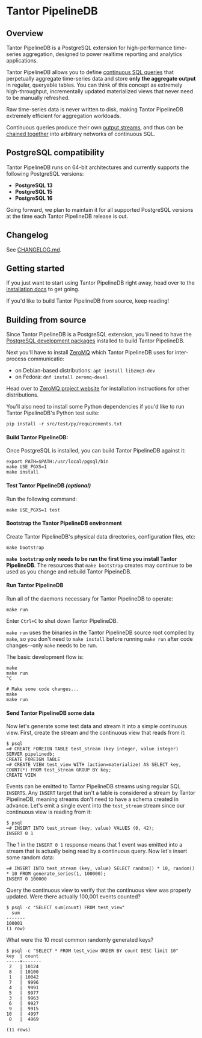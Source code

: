 # Tantor PipelineDB

## Overview

Tantor PipelineDB is a PostgreSQL extension for high-performance time-series aggregation, designed to power realtime reporting and analytics applications.

Tantor PipelineDB allows you to define [continuous SQL queries](https://docs.tantorlabs.ru/pipelinedb/en/current/continuous-views.html) that perpetually aggregate time-series data and store **only the aggregate output** in regular, queryable tables. You can think of this concept as extremely high-throughput, incrementally updated materialized views that never need to be manually refreshed.

Raw time-series data is never written to disk, making Tantor PipelineDB extremely efficient for aggregation workloads.

Continuous queries produce their own [output streams](https://docs.tantorlabs.ru/pipelinedb/en/current/streams.html#output-streams), and thus can be [chained together](https://docs.tantorlabs.ru/pipelinedb/en/current/continuous-transforms.html) into arbitrary networks of continuous SQL.

## PostgreSQL compatibility

Tantor PipelineDB runs on 64-bit architectures and currently supports the following PostgreSQL versions:

* **PostgreSQL 13** 
* **PostgreSQL 15**
* **PostgreSQL 16**

Going forward, we plan to maintain it for all supported PostgreSQL versions at the time each Tantor PipelineDB release is out.

## Changelog

See [CHANGELOG.md](CHANGELOG.md).

## Getting started

If you just want to start using Tantor PipelineDB right away, head over to the [installation docs](https://docs.tantorlabs.ru/pipelinedb/en/current/installation.html) to get going.

If you'd like to build Tantor PipelineDB from source, keep reading!

## Building from source

Since Tantor PipelineDB is a PostgreSQL extension, you'll need to have the [PostgreSQL development packages](https://www.postgresql.org/download/) installed to build Tantor PipelineDB.

Next you'll have to install [ZeroMQ](http://zeromq.org/) which Tantor PipelineDB uses for inter-process communicatio:

- on Debian-based distributions: `apt install libzmq3-dev`
- on Fedora: `dnf install zeromq-devel`

Head over to [ZeroMQ project website](https://zeromq.org/download/) for installation instructions for other distributions.

You'll also need to install some Python dependencies if you'd like to run Tantor PipelineDB's Python test suite:

```
pip install -r src/test/py/requirements.txt
```

#### Build Tantor PipelineDB:

Once PostgreSQL is installed, you can build Tantor PipelineDB against it:

```
export PATH=$PATH:/usr/local/pgsql/bin
make USE_PGXS=1
make install
```

#### Test Tantor PipelineDB *(optional)*
Run the following command:

```
make USE_PGXS=1 test
```

#### Bootstrap the Tantor PipelineDB environment
Create Tantor PipelineDB's physical data directories, configuration files, etc:

```
make bootstrap
```

**`make bootstrap` only needs to be run the first time you install Tantor PipelineDB**. The resources that `make bootstrap` creates may continue to be used as you change and rebuild Tantor PipeineDB.


#### Run Tantor PipelineDB
Run all of the daemons necessary for Tantor PipelineDB to operate:

```
make run
```

Enter `Ctrl+C` to shut down Tantor PipelineDB.

`make run` uses the binaries in the Tantor PipelineDB source root compiled by `make`, so you don't need to `make install` before running `make run` after code changes--only `make` needs to be run.

The basic development flow is:

```
make
make run
^C

# Make some code changes...
make
make run
```

#### Send Tantor PipelineDB some data

Now let's generate some test data and stream it into a simple continuous view. First, create the stream and the continuous view that reads from it:

    $ psql
    =# CREATE FOREIGN TABLE test_stream (key integer, value integer) SERVER pipelinedb;
    CREATE FOREIGN TABLE
    =# CREATE VIEW test_view WITH (action=materialize) AS SELECT key, COUNT(*) FROM test_stream GROUP BY key;
    CREATE VIEW

Events can be emitted to Tantor PipelineDB streams using regular SQL `INSERTS`. Any `INSERT` target that isn't a table is considered a stream by Tantor PipelineDB, meaning streams don't need to have a schema created in advance. Let's emit a single event into the `test_stream` stream since our continuous view is reading from it:

    $ psql
    =# INSERT INTO test_stream (key, value) VALUES (0, 42);
    INSERT 0 1

The 1 in the `INSERT 0 1` response means that 1 event was emitted into a stream that is actually being read by a continuous query. Now let's insert some random data:

    =# INSERT INTO test_stream (key, value) SELECT random() * 10, random() * 10 FROM generate_series(1, 100000);
    INSERT 0 100000

Query the continuous view to verify that the continuous view was properly updated. Were there actually 100,001 events counted?

    $ psql -c "SELECT sum(count) FROM test_view"
      sum
    -------
    100001
    (1 row)

What were the 10 most common randomly generated keys?

    $ psql -c "SELECT * FROM test_view ORDER BY count DESC limit 10"
	key  | count 
	-----+-------
	 2   | 10124
	 8   | 10100
	 1   | 10042
	 7   |  9996
	 4   |  9991
	 5   |  9977
	 3   |  9963
	 6   |  9927
	 9   |  9915
	10   |  4997
	 0   |  4969

	(11 rows)
